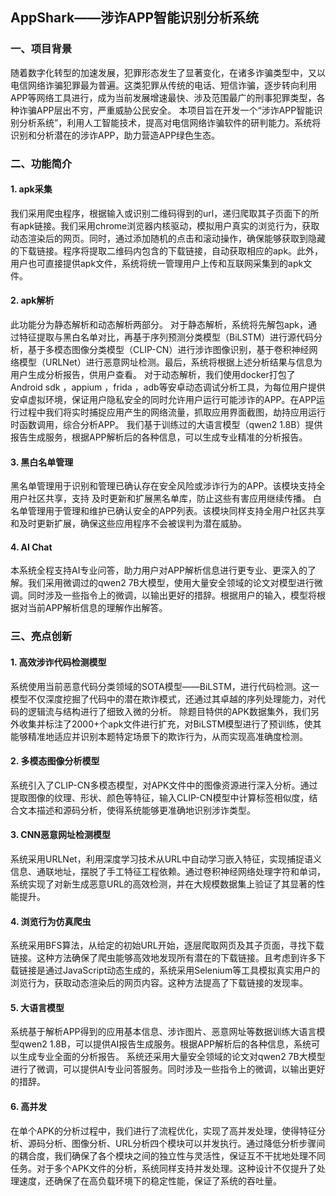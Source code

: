 ## AppShark——涉诈APP智能识别分析系统

### 一、项目背景
随着数字化转型的加速发展，犯罪形态发生了显著变化，在诸多诈骗类型中，又以电信网络诈骗犯罪最为普遍。这类犯罪从传统的电话、短信诈骗，逐步转向利用APP等网络工具进行，成为当前发展增速最快、涉及范围最广的刑事犯罪类型，各种诈骗APP层出不穷，严重威胁公民安全。
本项目旨在开发一个“涉诈APP智能识别分析系统”，利用人工智能技术，提高对电信网络诈骗软件的研判能力。系统将识别和分析潜在的涉诈APP，助力营造APP绿色生态。
### 二、功能简介
#### 1. apk采集
我们采用爬虫程序，根据输入或识别二维码得到的url，递归爬取其子页面下的所有apk链接。我们采用chrome浏览器内核驱动，模拟用户真实的浏览行为，获取动态渲染后的网页。同时，通过添加随机的点击和滚动操作，确保能够获取到隐藏的下载链接。程序将提取二维码内包含的下载链接，自动获取相应的apk。此外，用户也可直接提供apk文件，系统将统一管理用户上传和互联网采集到的apk文件。
#### 2. apk解析
此功能分为静态解析和动态解析两部分。
对于静态解析，系统将先解包apk，通过特征提取与黑白名单对比，再基于序列预测分类模型（BiLSTM）进行源代码分析，基于多模态图像分类模型（CLIP-CN）进行涉诈图像识别，基于卷积神经网络模型（URLNet）进行恶意网址检测。最后，系统将根据上述分析结果与信息为用户生成分析报告，供用户查看。
对于动态解析，我们使用docker打包了Android sdk ，appium ，frida ，adb等安卓动态调试分析工具，为每位用户提供安卓虚拟环境，保证用户隐私安全的同时允许用户运行可能涉诈的APP。在APP运行过程中我们将实时捕捉应用产生的网络流量，抓取应用界面截图，劫持应用运行时函数调用，综合分析APP。
我们基于训练过的大语言模型（qwen2 1.8B）提供报告生成服务，根据APP解析后的各种信息，可以生成专业精准的分析报告。
#### 3. 黑白名单管理
黑名单管理用于识别和管理已确认存在安全风险或涉诈行为的APP。该模块支持全用户社区共享，支持 及时更新和扩展黑名单库，防止这些有害应用继续传播。 
白名单管理用于管理和维护已确认安全的APP列表。该模块同样支持全用户社区共享和及时更新扩展，确保这些应用程序不会被误判为潜在威胁。
#### 4. AI Chat
本系统全程支持AI专业问答，助力用户对APP解析信息进行更专业、更深入的了解。我们采用微调过的qwen2 7B大模型，使用大量安全领域的论文对模型进行微调。同时涉及一些指令上的微调，以输出更好的措辞。根据用户的输入，模型将根据对当前APP解析信息的理解作出解答。
### 三、亮点创新
#### 1. 高效涉诈代码检测模型
系统使用当前恶意代码分类领域的SOTA模型——BiLSTM，进行代码检测。这一模型不仅深度挖掘了代码中的潜在欺诈模式，还通过其卓越的序列处理能力，对代码的逻辑流与结构进行了细致入微的分析。
除题目特供的APK数据集外，我们另外收集并标注了2000+个apk文件进行扩充，对BiLSTM模型进行了预训练，使其能够精准地适应并识别本题特定场景下的欺诈行为，从而实现高准确度检测。
#### 2. 多模态图像分析模型
系统引入了CLIP-CN多模态模型，对APK文件中的图像资源进行深入分析。通过提取图像的纹理、形状、颜色等特征，输入CLIP-CN模型中计算标签相似度，结合文本描述和源码分析，使得系统能够更准确地识别涉诈类型。
#### 3. CNN恶意网址检测模型
系统采用URLNet，利用深度学习技术从URL中自动学习嵌入特征，实现捕捉语义信息、通联地址，摆脱了手工特征工程依赖。通过卷积神经网络处理字符和单词，系统实现了对新生成恶意URL的高效检测，并在大规模数据集上验证了其显著的性能提升。
#### 4. 浏览行为仿真爬虫
系统采用BFS算法，从给定的初始URL开始，逐层爬取网页及其子页面，寻找下载链接。这种方法确保了爬虫能够高效地发现所有潜在的下载链接。且考虑到许多下载链接是通过JavaScript动态生成的，系统采用Selenium等工具模拟真实用户的浏览行为，获取动态渲染后的网页内容。这种方法提高了下载链接的发现率。
#### 5. 大语言模型
系统基于解析APP得到的应用基本信息、涉诈图片、恶意网址等数据训练大语言模型qwen2 1.8B，可以提供AI报告生成服务。根据APP解析后的各种信息，系统可以生成专业全面的分析报告。
系统还采用大量安全领域的论文对qwen2 7B大模型进行了微调，可以提供AI专业问答服务。同时涉及一些指令上的微调，以输出更好的措辞。
#### 6. 高并发
在单个APK的分析过程中，我们进行了流程优化，实现了高并发处理，使得特征分析、源码分析、图像分析、URL分析四个模块可以并发执行。通过降低分析步骤间的耦合度，我们确保了各个模块之间的独立性与灵活性，保证互不干扰地处理不同任务。对于多个APK文件的分析，系统同样支持并发处理。这种设计不仅提升了处理速度，还确保了在高负载环境下的稳定性能，保证了系统的吞吐量。
